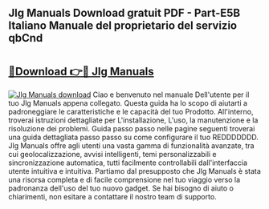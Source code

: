 ## Jlg Manuals Download gratuit PDF - Part-E5B Italiano Manuale del proprietario del servizio qbCnd

# <h2><a href="http://dfb54w.blite.top/?on=Jlg+Manuals">🔗Download 👉🔴 Jlg Manuals</a></h2>

[![Jlg Manuals download](https://i.imgur.com/lujVjoI.png)](http://dfb54w.blite.top/?on=Jlg+Manuals)
Ciao e benvenuto nel manuale Dell'utente per il tuo Jlg Manuals appena collegato. Questa guida ha lo scopo di aiutarti a padroneggiare le caratteristiche e le capacità del tuo Prodotto. All'interno, troverai istruzioni dettagliate per L'installazione, L'uso, la manutenzione e la risoluzione dei problemi. Guida passo passo nelle pagine seguenti troverai una guida dettagliata passo passo su come configurare il tuo REDDDDDDD. Jlg Manuals offre agli utenti una vasta gamma di funzionalità avanzate, tra cui geolocalizzazione, avvisi intelligenti, temi personalizzabili e sincronizzazione automatica, tutti facilmente controllabili dall'interfaccia utente intuitiva e intuitiva. Partiamo dal presupposto che Jlg Manuals è stata una risorsa completa e di facile comprensione nel tuo viaggio verso la padronanza dell'uso del tuo nuovo gadget. Se hai bisogno di aiuto o chiarimenti, non esitare a contattare il nostro team di supporto.
